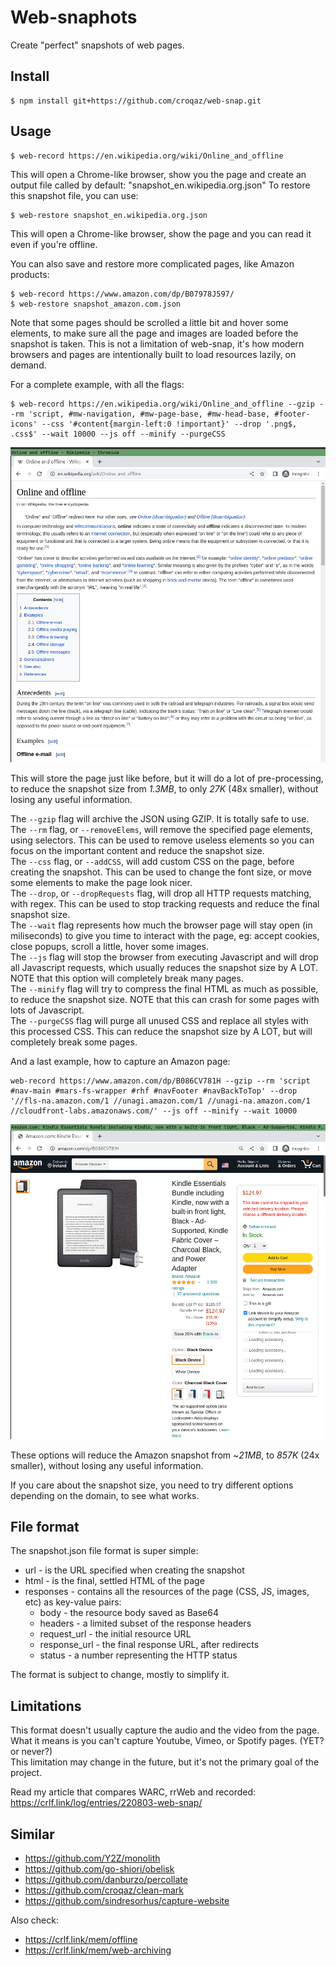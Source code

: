 # Web-snaphots

Create "perfect" snapshots of web pages.


## Install

``` shell
$ npm install git+https://github.com/croqaz/web-snap.git
```

## Usage

``` shell
$ web-record https://en.wikipedia.org/wiki/Online_and_offline
```

This will open a Chrome-like browser, show you the page and create an output file called by default: "snapshot_en.wikipedia.org.json"
To restore this snapshot file, you can use:

``` shell
$ web-restore snapshot_en.wikipedia.org.json
```

This will open a Chrome-like browser, show the page and you can read it even if you're offline.

You can also save and restore more complicated pages, like Amazon products:

``` shell
$ web-record https://www.amazon.com/dp/B07978J597/
$ web-restore snapshot_amazon.com.json
```

Note that some pages should be scrolled a little bit and hover some elements, to make sure all the page and images are loaded before the snapshot is taken.
This is not a limitation of web-snap, it's how modern browsers and pages are intentionally built to load resources lazily, on demand.

For a complete example, with all the flags:

``` shell
$ web-record https://en.wikipedia.org/wiki/Online_and_offline --gzip --rm 'script, #mw-navigation, #mw-page-base, #mw-head-base, #footer-icons' --css '#content{margin-left:0 !important}' --drop '.png$, .css$' --wait 10000 --js off --minify --purgeCSS
```

![Restored Wikipedia page](img/wikipedia-offline.png)

This will store the page just like before, but it will do a lot of pre-processing, to reduce the snapshot size from *1.3MB*, to only *27K* (48x smaller), without losing any useful information.

The `--gzip` flag will archive the JSON using GZIP. It is totally safe to use.<br>
The `--rm` flag, or `--removeElems`, will remove the specified page elements, using selectors. This can be used to remove useless elements so you can focus on the important content and reduce the snapshot size.<br>
The `--css` flag, or `--addCSS`, will add custom CSS on the page, before creating the snapshot. This can be used to change the font size, or move some elements to make the page look nicer.<br>
The `--drop`, or `--dropRequests` flag, will drop all HTTP requests matching, with regex. This can be used to stop tracking requests and reduce the final snapshot size.<br>
The `--wait` flag represents how much the browser page will stay open (in miliseconds) to give you time to interact with the page, eg: accept cookies, close popups, scroll a little, hover some images.<br>
The `--js` flag will stop the browser from executing Javascript and will drop all Javascript requests, which usually reduces the snapshot size by A LOT. NOTE that this option will completely break many pages.<br>
The `--minify` flag will try to compress the final HTML as much as possible, to reduce the snapshot size. NOTE that this can crash for some pages with lots of Javascript.<br>
The `--purgeCSS` flag will purge all unused CSS and replace all styles with this processed CSS. This can reduce the snapshot size by A LOT, but will completely break some pages.

And a last example, how to capture an Amazon page:

``` shell
web-record https://www.amazon.com/dp/B086CV781H --gzip --rm 'script #nav-main #mars-fs-wrapper #rhf #navFooter #navBackToTop' --drop '//fls-na.amazon.com/1 //unagi.amazon.com/1 //unagi-na.amazon.com/1 //cloudfront-labs.amazonaws.com/' --js off --minify --wait 10000
```

![Restored Amazon page](img/amazon-kindle.png)

These options will reduce the Amazon snapshot from ~*21MB*, to *857K* (24x smaller), without losing any useful information.

If you care about the snapshot size, you need to try different options depending on the domain, to see what works.


## File format

The snapshot.json file format is super simple:

- url - is the URL specified when creating the snapshot
- html - is the final, settled HTML of the page
- responses - contains all the resources of the page (CSS, JS, images, etc) as key-value pairs:
    - body - the resource body saved as Base64
    - headers - a limited subset of the response headers
    - request_url - the initial resource URL
    - response_url - the final response URL, after redirects
    - status - a number representing the HTTP status

The format is subject to change, mostly to simplify it.


## Limitations

This format doesn't usually capture the audio and the video from the page.<br>
What it means is you can't capture Youtube, Vimeo, or Spotify pages. (YET? or never?)<br>
This limitation may change in the future, but it's not the primary goal of the project.

Read my article that compares WARC, rrWeb and recorded:
https://crlf.link/log/entries/220803-web-snap/


## Similar

- https://github.com/Y2Z/monolith
- https://github.com/go-shiori/obelisk
- https://github.com/danburzo/percollate
- https://github.com/croqaz/clean-mark
- https://github.com/sindresorhus/capture-website

Also check:

- https://crlf.link/mem/offline
- https://crlf.link/mem/web-archiving
